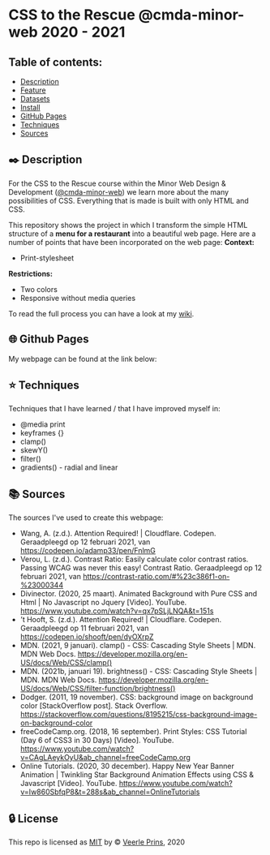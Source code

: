 # CSS to the Rescue @cmda-minor-web 2020 - 2021

<!-- <img width="1624" alt="Screenshot of the page with the visualizations." src="https://user-images.githubusercontent.com/35265583/104816885-454efe00-581e-11eb-8c93-da6a5e05cfeb.png"> -->

## Table of contents:

- [Description](#black_nib-description)
- [Feature](#small_orange_diamond-feature)
- [Datasets](#link-datasets)
- [Install](#arrow_down-install)
- [GitHub Pages](#globe_with_meridians-github-pages)
- [Techniques](#star-Techniques)
- [Sources](#books-sources)

## :black_nib: Description

For the CSS to the Rescue course within the Minor Web Design & Development ([@cmda-minor-web](https://github.com/cmda-minor-web)) we learn more about the many possibilities of CSS. Everything that is made is built with only HTML and CSS.

This repository shows the project in which I transform the simple HTML structure of a **menu for a restaurant** into a beautiful web page. Here are a number of points that have been incorporated on the web page:
**Context:**

<!-- - Prefers-color-scheme -->

- Print-stylesheet

**Restrictions:**

- Two colors
- Responsive without media queries

To read the full process you can have a look at my [wiki]().

## :globe_with_meridians: Github Pages

My webpage can be found at the link below:

## :star: Techniques

Techniques that I have learned / that I have improved myself in:

- @media print
- keyframes {}
- clamp()
- skewY()
- filter()
- gradients() - radial and linear

## :books: Sources

The sources I've used to create this webpage:

- Wang, A. (z.d.). Attention Required! | Cloudflare. Codepen. Geraadpleegd op 12 februari 2021, van https://codepen.io/adamp33/pen/FnlmG
- Verou, L. (z.d.). Contrast Ratio: Easily calculate color contrast ratios. Passing WCAG was never this easy! Contrast Ratio. Geraadpleegd op 12 februari 2021, van https://contrast-ratio.com/#%23c386f1-on-%23000344
- Divinector. (2020, 25 maart). Animated Background with Pure CSS and Html | No Javascript no Jquery [Video]. YouTube. https://www.youtube.com/watch?v=qx7pSLjLNQA&t=151s
- ’t Hooft, S. (z.d.). Attention Required! | Cloudflare. Codepen. Geraadpleegd op 11 februari 2021, van https://codepen.io/shooft/pen/dyOXrpZ
- MDN. (2021, 9 januari). clamp() - CSS: Cascading Style Sheets | MDN. MDN Web Docs. https://developer.mozilla.org/en-US/docs/Web/CSS/clamp()
- MDN. (2021b, januari 19). brightness() - CSS: Cascading Style Sheets | MDN. MDN Web Docs. https://developer.mozilla.org/en-US/docs/Web/CSS/filter-function/brightness()
- Dodger. (2011, 19 november). CSS: background image on background color [StackOverflow post]. Stack Overflow. https://stackoverflow.com/questions/8195215/css-background-image-on-background-color
- freeCodeCamp.org. (2018, 16 september). Print Styles: CSS Tutorial (Day 6 of CSS3 in 30 Days) [Video]. YouTube. https://www.youtube.com/watch?v=CAgLAeykOyU&ab_channel=freeCodeCamp.org
- Online Tutorials. (2020, 30 december). Happy New Year Banner Animation | Twinkling Star Background Animation Effects using CSS & Javascript [Video]. YouTube. https://www.youtube.com/watch?v=Iw860SbfqP8&t=288s&ab_channel=OnlineTutorials

## :lock: License

This repo is licensed as [MIT]() by :copyright: [Veerle Prins](https://github.com/veerleprins), 2020

